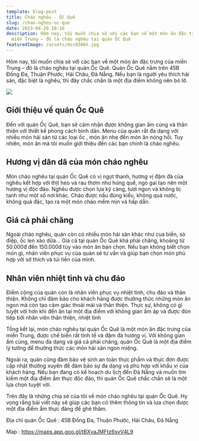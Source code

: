 ```yaml
---
template: blog-post
title: Cháo nghêu - Ốc Quê
slug: /chao-ngheu-oc-que
date: 2023-04-26 10:16
description: Hôm nay, tôi muốn chia sẻ với các bạn về một món ăn đặc trưng của
  miền Trung – đó là cháo nghêu tại quán Ốc Quê
featuredImage: /assets/dsc03065.jpg
---
```

Hôm nay, tôi muốn chia sẻ với các bạn về một món ăn đặc trưng của miền Trung – đó là cháo nghêu tại quán Ốc Quê. Quán Ốc Quê nằm trên 45B Đống Đa, Thuận Phước, Hải Châu, Đà Nẵng. Nếu bạn là người yêu thích hải sản, đặc biệt là nghêu, thì đây chắc chắn là một địa điểm không nên bỏ lỡ.

![](/assets/dsc03065.jpg)

## Giới thiệu về quán Ốc Quê

Đến với quán Ốc Quê, bạn sẽ cảm nhận được không gian ấm cúng và thân thiện với thiết kế phong cách bình dân. Menu của quán rất đa dạng với nhiều món hải sản từ các loại ốc , món ăn nhẹ đến món ăn nóng hổi. Tuy nhiên, món ăn mà tôi muốn giới thiệu đến các bạn chính là cháo nghêu.

## H﻿ương vị dân dã của món cháo nghêu

Món cháo nghêu tại quán Ốc Quê có vị ngọt thanh, hương vị đậm đà của nghêu kết hợp với thịt heo và rau thơm như húng quế, ngò gai tạo nên một hương vị độc đáo. Nghêu được chọn lựa kỹ càng, tươi ngon và không bị tanh như một số nơi khác. Cháo được nấu đúng kiểu, không quá nước, không quá đặc, tạo ra một món cháo mềm mịn và hấp dẫn.

## G﻿iá cả phải chăng

Ngoài cháo nghêu, quán còn có nhiều món hải sản khác như cua biển, sò điệp, ốc len xào dừa… Giá cả tại quán Ốc Quê khá phải chăng, khoảng từ 50.000đ đến 150.000đ tùy vào món ăn bạn chọn. Nếu bạn không biết chọn món gì, nhân viên phục vụ của quán sẽ tư vấn và giúp bạn chọn món phù hợp với sở thích và túi tiền của mình.

## N﻿hân viên nhiệt tình và chu đáo

Điểm cộng của quán còn là nhân viên phục vụ nhiệt tình, chu đáo và thân thiện. Không chỉ đảm bảo cho khách hàng được thưởng thức những món ăn ngon mà còn tạo cảm giác thoải mái và thân thiện. Thực sự, không có gì tuyệt vời hơn khi đến ăn tại một địa điểm với không gian ấm áp và được đón tiếp bởi nhân viên thân thiện, nhiệt tình

Tổng kết lại, món cháo nghêu tại quán Ốc Quê là một món ăn đặc trưng của miền Trung, được chế biến rất tinh tế và đậm đà hương vị. Với không gian ấm cúng, menu đa dạng và giá cả phải chăng, quán Ốc Quê là một địa điểm lý tưởng để thưởng thức các món hải sản ngon miệng.

Ngoài ra, quán cũng đảm bảo vệ sinh an toàn thực phẩm và thực đơn được cập nhật thường xuyên để đảm bảo sự đa dạng và phù hợp với khẩu vị của khách hàng. Nếu bạn đang có kế hoạch du lịch đến Đà Nẵng và muốn tìm kiếm một địa điểm ẩm thực độc đáo, thì quán Ốc Quê chắc chắn sẽ là một lựa chọn tuyệt vời.

Trên đây là những chia sẻ của tôi về món cháo nghêu tại quán Ốc Quê. Hy vọng rằng bài viết này sẽ giúp các bạn có thêm thông tin và lựa chọn được một địa điểm ẩm thực đáng để ghé thăm.

Địa chỉ quán Ốc Quê : 45B Đống Đa, Thuận Phước, Hải Châu, Đà Nẵng

M﻿ap : https://maps.app.goo.gl/tBXvaJMFtz6svV4L9
